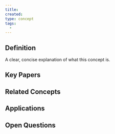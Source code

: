 ```yaml
---
title: 
created: 
type: concept
tags: 
  - 
---
```


## Definition
A clear, concise explanation of what this concept is.
## Key Papers

## Related Concepts

## Applications

## Open Questions
